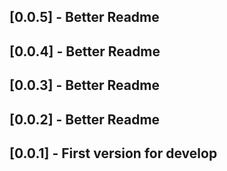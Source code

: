 ## [0.0.5] - Better Readme
## [0.0.4] - Better Readme
## [0.0.3] - Better Readme
## [0.0.2] - Better Readme
## [0.0.1] - First version for develop
